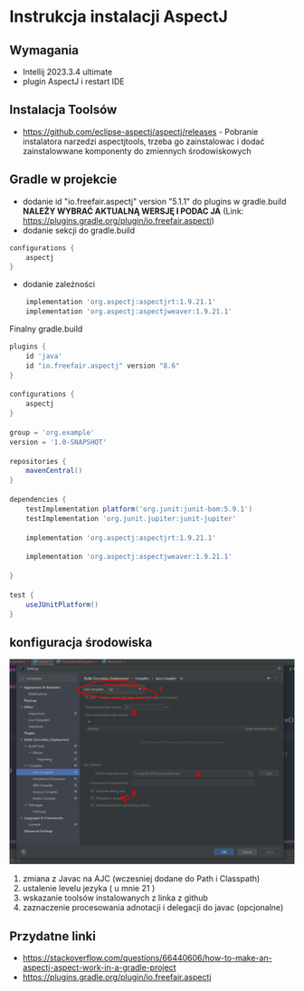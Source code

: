 # Instrukcja instalacji AspectJ
## Wymagania
* Intellij 2023.3.4 ultimate
* plugin AspectJ i restart IDE
## Instalacja Toolsów
* https://github.com/eclipse-aspectj/aspectj/releases - Pobranie instalatora narzedzi aspectjtools, trzeba go zainstalowac i dodać zainstalowwane komponenty do zmiennych środowiskowych
## Gradle w projekcie
* dodanie id "io.freefair.aspectj" version "5.1.1" do plugins w gradle.build **NALEŻY WYBRAĆ AKTUALNĄ WERSJĘ I PODAC JA** (Link: https://plugins.gradle.org/plugin/io.freefair.aspectj)
* dodanie sekcji do gradle.build
```groovy
configurations {
    aspectj
}
```

* dodanie zależności
```groovy
    implementation 'org.aspectj:aspectjrt:1.9.21.1'
    implementation 'org.aspectj:aspectjweaver:1.9.21.1'
```

Finalny gradle.build
```groovy
plugins {
    id 'java'
    id "io.freefair.aspectj" version "8.6"
}

configurations {
    aspectj
}

group = 'org.example'
version = '1.0-SNAPSHOT'

repositories {
    mavenCentral()
}

dependencies {
    testImplementation platform('org.junit:junit-bom:5.9.1')
    testImplementation 'org.junit.jupiter:junit-jupiter'

    implementation 'org.aspectj:aspectjrt:1.9.21.1'

    implementation 'org.aspectj:aspectjweaver:1.9.21.1'

}

test {
    useJUnitPlatform()
}
```

## konfiguracja środowiska
![konfiguracja 1](image.png)
1. zmiana z Javac na AJC (wczesniej dodane do Path i Classpath)
2. ustalenie levelu jezyka ( u mnie 21 )
3. wskazanie toolsów instalowanych z linka z github
4. zaznaczenie procesowania adnotacji i delegacji do javac (opcjonalne)

## Przydatne linki
* https://stackoverflow.com/questions/66440606/how-to-make-an-aspectj-aspect-work-in-a-gradle-project
* https://plugins.gradle.org/plugin/io.freefair.aspectj